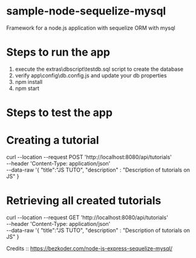 # sample-node-sequelize-mysql
Framework for a node.js application with sequelize ORM with mysql

# Steps to run the app
1. execute the extras\dbscript\testdb.sql script to create the database
2. verify app\config\db.config.js and update your db properties
3. npm install
4. npm start

# Steps to test the app

# Creating a tutorial
curl --location --request POST 'http://localhost:8080/api/tutorials' \
--header 'Content-Type: application/json' \
--data-raw '{
    "title":"JS TUTO",
    "description" : "Description of tutorials on JS"
}

# Retrieving all created tutorials
curl --location --request GET 'http://localhost:8080/api/tutorials' \
--header 'Content-Type: application/json' \
--data-raw '{
    "title":"JS TUTO",
    "description" : "Description of tutorials on JS"
}

Credits :: https://bezkoder.com/node-js-express-sequelize-mysql/